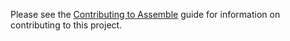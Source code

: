 Please see the [Contributing to Assemble](http://assemble.github.com/assemble/CONTRIBUTING.md) guide for information on contributing to this project.